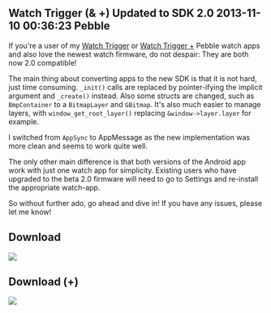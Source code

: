 Watch Trigger (& +) Updated to SDK 2.0
2013-11-10 00:36:23
Pebble
---

If you're a user of my <a title="Watch Trigger 1.9: Biggest update yet" href="http://ninedof.wordpress.com/2013/09/13/watch-trigger-1-9-biggest-update-yet/">Watch Trigger</a> or <a title="Watch Trigger + for Pebble: Initial Release" href="http://ninedof.wordpress.com/2013/09/22/watch-trigger-for-pebble-initial-release/">Watch Trigger +</a> Pebble watch apps and also love the newest watch firmware, do not despair: They are both now 2.0 compatible!

The main thing about converting apps to the new SDK is that it is not hard, just time consuming. <code>_init()</code> calls are replaced by pointer-ifying the implicit argument and <code>_create()</code> instead. Also some structs are changed, such as <code>BmpContainer</code> to a <code>BitmapLayer</code> and <code>GBitmap</code>. It's also much easier to manage layers, with <code>window_get_root_layer()</code> replacing <code>&window->layer.layer</code> for example.

I switched from <code>AppSync</code> to AppMessage as the new implementation was more clean and seems to work quite well.

The only other main difference is that both versions of the Android app work with just one watch app for simplicity. Existing users who have upgraded to the beta 2.0 firmware will need to go to Settings and re-install the appropriate watch-app.

So without further ado, go ahead and dive in! If you have any issues, please let me know!

## Download</strong><a href="https://play.google.com/store/apps/details?id=com.wordpress.ninedof.watchtrigger">
![](https://developer.android.com/images/brand/en_generic_rgb_wo_60.png)</a>

## Download (+)</strong><a href="https://play.google.com/store/apps/details?id=com.wordpress.ninedof.watchtriggerplus">
![](https://developer.android.com/images/brand/en_generic_rgb_wo_60.png)
</a>
